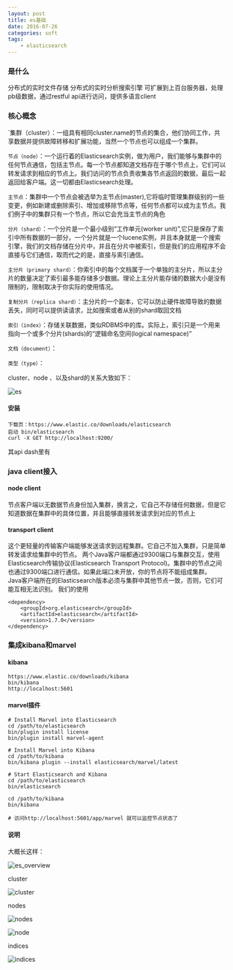 ```yaml
---
layout: post
title: es基础
date: 2016-07-26
categories: soft
tags:
    - elasticsearch
---
```


### 是什么

分布式的实时文件存储
分布式的实时分析搜索引擎
可扩展到上百台服务器，处理pb级数据，通过restful api进行访问，提供多语言client

### 核心概念
`集群（cluster）：一组具有相同cluster.name的节点的集合，他们协同工作，共享数据并提供故障转移和扩展功能，当然一个节点也可以组成一个集群。

`节点（node）`：一个运行着的Elasticsearch实例，做为用户，我们能够与集群中的任何节点通信，包括主节点。每一个节点都知道文档存在于哪个节点上，它们可以转发请求到相应的节点上。我们访问的节点负责收集各节点返回的数据，最后一起返回给客户端。这一切都由Elasticsearch处理。

`主节点`：集群中一个节点会被选举为主节点(master),它将临时管理集群级别的一些变更，例如新建或删除索引、增加或移除节点等，任何节点都可以成为主节点。我们例子中的集群只有一个节点，所以它会充当主节点的角色

`分片（shard）`：一个分片是一个最小级别“工作单元(worker unit)”,它只是保存了索引中所有数据的一部分，一个分片就是一个lucene实例，并且本身就是一个搜索引擎，我们的文档存储在分片中，并且在分片中被索引，但是我们的应用程序不会直接与它们通信，取而代之的是，直接与索引通信。

`主分片（primary shard）`：你索引中的每个文档属于一个单独的主分片，所以主分片的数量决定了索引最多能存储多少数据。理论上主分片能存储的数据大小是没有限制的，限制取决于你实际的使用情况。

`复制分片（replica shard）`：主分片的一个副本，它可以防止硬件故障导致的数据丢失，同时可以提供读请求，比如搜索或者从别的shard取回文档

`索引（index）`：存储关联数据，类似RDBMS中的库。实际上，索引只是一个用来指向一个或多个分片(shards)的“逻辑命名空间(logical namespace)”

`文档（document）`：

`类型（type）`：

cluster、node 、以及shard的关系大致如下：

![es](/images/soft/elas_cluster.png)

#### 安装

    下载页：https://www.elastic.co/downloads/elasticsearch
    启动 bin/elasticsearch
    curl -X GET http://localhost:9200/

其api dash里有

### java client接入

#### node client

节点客户端以无数据节点身份加入集群，换言之，它自己不存储任何数据，但是它知道数据在集群中的具体位置，并且能够直接转发请求到对应的节点上

#### transport client
这个更轻量的传输客户端能够发送请求到远程集群。它自己不加入集群，只是简单转发请求给集群中的节点。
两个Java客户端都通过9300端口与集群交互，使用Elasticsearch传输协议(Elasticsearch Transport Protocol)。集群中的节点之间也通过9300端口进行通信。如果此端口未开放，你的节点将不能组成集群。
Java客户端所在的Elasticsearch版本必须与集群中其他节点一致，否则，它们可能互相无法识别。
我们的使用

    <dependency>
        <groupId>org.elasticsearch</groupId>
        <artifactId>elasticsearch</artifactId>
        <version>1.7.0</version>
    </dependency>

### 集成kibana和marvel

#### kibana

    https://www.elastic.co/downloads/kibana
    bin/kibana
    http://localhost:5601

#### marvel插件

    # Install Marvel into Elasticsearch
    cd /path/to/elasticsearch
    bin/plugin install license
    bin/plugin install marvel-agent

    # Install Marvel into Kibana
    cd /path/to/kibana
    bin/kibana plugin --install elasticsearch/marvel/latest

    # Start Elasticsearch and Kibana
    cd /path/to/elasticsearch
    bin/elasticsearch

    cd /path/to/kibana
    bin/kibana

    # 访问http://localhost:5601/app/marvel 就可以监控节点状态了

#### 说明

大概长这样：

![es_overview](/images/soft/es_overview.png)

cluster

![cluster](/images/soft/es_cluster.png)

nodes

![nodes](/images/soft/es_nodes.png)

![node](/images/soft/es_node.png)

indices

![indices](/images/soft/es_indices.png)
